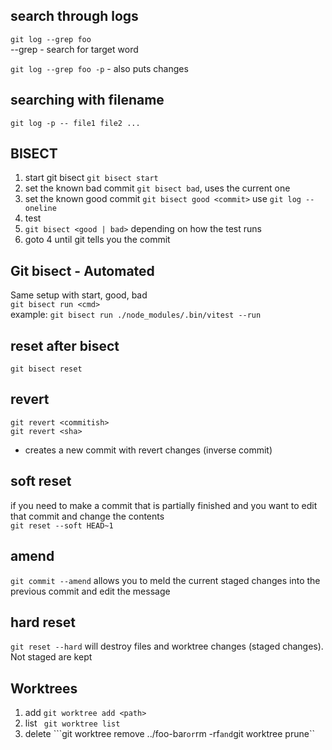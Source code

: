 ## search through logs
```git log --grep foo```  
--grep - search for target word

```git log --grep foo -p```  - also puts changes

## searching with filename
```git log -p -- file1 file2 ...```   

## BISECT
1. start git bisect ``git bisect start``
2. set the known bad commit ```git bisect bad```, uses the current one
3. set the known good commit ```git bisect good <commit>```  use ```git log --oneline```
4. test
5. ```git bisect <good | bad>``` depending on how the test runs
6. goto 4 until git tells you the commit

## Git bisect - Automated
Same setup with start, good, bad    
```git bisect run <cmd>```   
example: 
```git bisect run ./node_modules/.bin/vitest --run```

## reset after bisect
```git bisect reset```

## revert
```git revert <commitish>```   
```git revert <sha>```
- creates a new commit with revert changes (inverse commit)

## soft reset
if you need to make a commit that is partially finished and you want to edit that commit and change the contents   
```git reset --soft HEAD~1```

## amend
```git commit --amend``` allows you to meld the current staged changes into the previous commit and edit the message

## hard reset
```git reset --hard``` will destroy files and worktree changes (staged changes). Not staged are kept

## Worktrees
1. add ```git worktree add <path>```
2. list ``` git worktree list```
3. delete ```git worktree remove ../foo-bar`` or ``rm -rf`` and ``git worktree prune``

